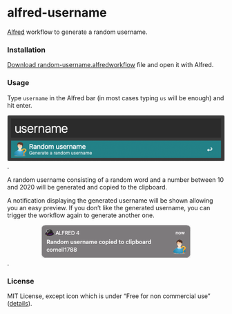 # alfred-username

[Alfred](https://www.alfredapp.com/) workflow to generate a random username.

### Installation

[Download random-username.alfredworkflow](random-username.alfredworkflow?raw=true) file and open it with Alfred.

### Usage

Type `username` in the Alfred bar (in most cases typing `us` will be enough) and hit enter.

<div style="text-align:center"><img src="screenshot-input.png" alt="Triggering the workflow" /></div>.

A random username consisting of a random word and a number between 10 and 2020 will be generated and copied to the clipboard.

A notification displaying the generated username will be shown allowing you an easy preview. If you don’t like the generated username, you can trigger the workflow again to generate another one.

<div style="text-align:center"><img src="screenshot-notification.png" alt="Notification with generated username" /></div>.

### License

MIT License, except icon which is under “Free for non commercial use” ([details](LICENSE.md#license-for-the-icon)).
